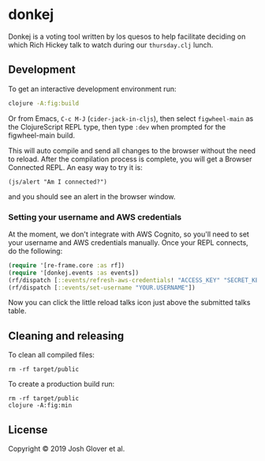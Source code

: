 # donkej

Donkej is a voting tool written by los quesos to help facilitate deciding on
which Rich Hickey talk to watch during our `thursday.clj` lunch.

## Development

To get an interactive development environment run:

```bash
clojure -A:fig:build
```

Or from Emacs, `C-c M-J` (`cider-jack-in-cljs`), then select `figwheel-main` as
the ClojureScript REPL type, then type `:dev` when prompted for the
figwheel-main build.

This will auto compile and send all changes to the browser without the
need to reload. After the compilation process is complete, you will
get a Browser Connected REPL. An easy way to try it is:

    (js/alert "Am I connected?")

and you should see an alert in the browser window.

### Setting your username and AWS credentials

At the moment, we don't integrate with AWS Cognito, so you'll need to set your
username and AWS credentials manually. Once your REPL connects, do the
following:

```clj
(require '[re-frame.core :as rf])
(require '[donkej.events :as events])
(rf/dispatch [::events/refresh-aws-credentials! "ACCESS_KEY" "SECRET_KEY"])
(rf/dispatch [::events/set-username "YOUR.USERNAME"])
```

Now you can click the little reload talks icon just above the submitted talks
table.

## Cleaning and releasing

To clean all compiled files:

    rm -rf target/public

To create a production build run:

	rm -rf target/public
	clojure -A:fig:min


## License

Copyright © 2019 Josh Glover et al.
